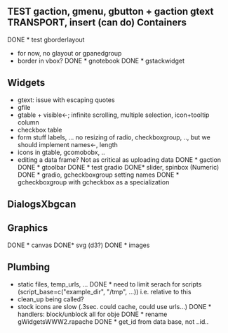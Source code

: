 TEST gaction, gmenu, gbutton + gaction
gtext TRANSPORT, insert (can do)
Containers
-----------
DONE * test gborderlayout
* for now, no glayout or gpanedgroup
* border in vbox?
DONE * gnotebook
DONE * gstackwidget


Widgets
-------
* gtext: issue with escaping quotes
* gfile
* gtable + visible<-; infinite scrolling, multiple selection, icon+tooltip column
* checkbox table
* form stuff labels, ... no resizing of radio, checkboxgroup, .., but we should implement names<-, length
* icons in gtable, gcomobobx, ..
* editing a data frame? Not as critical as uploading data
DONE * gaction
DONE * gtoolbar
DONE * test gradio
DONE* slider, spinbox (Numeric)
DONE * gradio, gcheckboxgroup setting names
DONE * gcheckboxgroup with gcheckbox as a specialization

DialogsXbgcan
-------


Graphics
--------
DONE * canvas
DONE* svg (d3?)
DONE * images

Plumbing
--------
* static files, temp_urls, ...
DONE * need to limit serach for scripts (script_base=c("example_dir", "/tmp", ...)) i.e. relative to this
* clean_up being called?
* stock icons are slow (.3sec. could cache, could use urls...)
DONE * handlers: block/unblock all for obje
DONE * rename gWidgetsWWW2.rapache
DONE * get_id from data base, not ..id..




